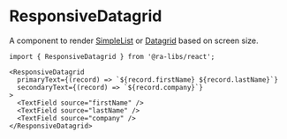 # ResponsiveDatagrid

A component to render [SimpleList](https://marmelab.com/react-admin/SimpleList.html) or [Datagrid](https://marmelab.com/react-admin/Datagrid.html) based on screen size.

```tsx
import { ResponsiveDatagrid } from '@ra-libs/react';

<ResponsiveDatagrid
  primaryText={(record) => `${record.firstName} ${record.lastName}`}
  secondaryText={(record) => `${record.company}`}
>
  <TextField source="firstName" />
  <TextField source="lastName" />
  <TextField source="company" />
</ResponsiveDatagrid>
```
